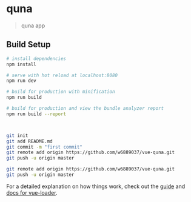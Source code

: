 # quna

> quna app

## Build Setup

``` bash
# install dependencies
npm install

# serve with hot reload at localhost:8080
npm run dev

# build for production with minification
npm run build

# build for production and view the bundle analyzer report
npm run build --report



git init
git add README.md
git commit -m "first commit"
git remote add origin https://github.com/w6889037/vue-quna.git
git push -u origin master

git remote add origin https://github.com/w6889037/vue-quna.git
git push -u origin master
```

For a detailed explanation on how things work, check out the [guide](http://vuejs-templates.github.io/webpack/) and [docs for vue-loader](http://vuejs.github.io/vue-loader).
